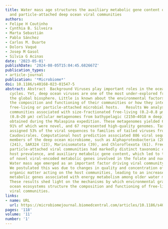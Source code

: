 ```yaml
---
title: Water mass age structures the auxiliary metabolic gene content of free-living
  and particle-attached deep ocean viral communities
authors:
- Felipe H Coutinho
- Cynthia B. Silveira
- Marta Sebastián
- Pablo Sánchez
- Carlos M. Duarte
- Dolors Vaqué
- Josep M Gasol
- Silvia G Acinas
date: '2023-05-01'
publishDate: '2024-08-05T15:04:45.682667Z'
publication_types:
- article-journal
publication: '*Microbiome*'
doi: 10.1186/s40168-023-01547-5
abstract: Abstract  Background Viruses play important roles in the ocean’s biogeochemical
  cycles. Yet, deep ocean viruses are one of the most under-explored fractions of
  the global biosphere. Little is known about the environmental factors that control
  the composition and functioning of their communities or how they interact with their
  free-living or particle-attached microbial hosts.   Results We analysed 58 viral
  communities associated with size-fractionated free-living (0.2–0.8 μm) and particle-attached
  (0.8–20 μm) cellular metagenomes from bathypelagic (2150–4018 m deep) microbiomes
  obtained during the Malaspina expedition. These metagenomes yielded 6631 viral sequences,
  91% of which were novel, and 67 represented high-quality genomes. Taxonomic classification
  assigned 53% of the viral sequences to families of tailed viruses from the order
  Caudovirales. Computational host prediction associated 886 viral sequences to dominant
  members of the deep ocean microbiome, such as Alphaproteobacteria (284), Gammaproteobacteria
  (241), SAR324 (23), Marinisomatota (39), and Chloroflexota (61). Free-living and
  particle-attached viral communities had markedly distinct taxonomic composition,
  host prevalence, and auxiliary metabolic gene content, which led to the discovery
  of novel viral-encoded metabolic genes involved in the folate and nucleotide metabolisms.
  Water mass age emerged as an important factor driving viral community composition.
  We postulated this was due to changes in quality and concentration of dissolved
  organic matter acting on the host communities, leading to an increase of viral auxiliary
  metabolic genes associated with energy metabolism among older water masses.   Conclusions
  These results shed light on the mechanisms by which environmental gradients of deep
  ocean ecosystems structure the composition and functioning of free-living and particle-attached
  viral communities.
links:
- name: URL
  url: https://microbiomejournal.biomedcentral.com/articles/10.1186/s40168-023-01547-5
pages: '118'
volume: '11'
number: '1'
---
```

